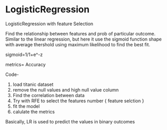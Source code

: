 # LogisticRegression
LogisticRegression with feature Selection

Find the relationship between features and prob of particular outcome. Similar to the linear regression, but here it use the sigmoid function shape with average thershold using maximum likelihood to find the best fit.

sigmoid=1/1+e^-z

metrics= Accuracy

Code-

1. load titanic dataset
2. remove the null values and high null value column
3. Find the correlation between data
4. Try with RFE to select the features number { feature selction }
5. fit the model
6. calulate the metrics


Basically, LR is used to predict the values in binary outcomes 
